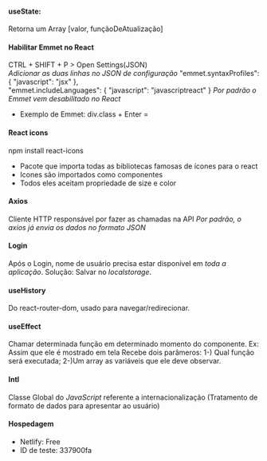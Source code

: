 #### useState:
Retorna um Array [valor, funçãoDeAtualização]

#### Habilitar Emmet no React
CTRL + SHIFT + P > Open Settings(JSON)  
*Adicionar as duas linhas no JSON de configuração*
"emmet.syntaxProfiles": { "javascript": "jsx" },  
"emmet.includeLanguages": { "javascript": "javascriptreact" }
*Por padrão o Emmet vem desabilitado no React*
- Exemplo de Emmet: div.class + Enter = <div className="class"></div>

#### React icons
npm install react-icons
- Pacote que importa todas as bibliotecas famosas de ícones para o react
- Icones são importados como componentes
- Todos eles aceitam propriedade de size e color

#### Axios
Cliente HTTP responsável por fazer as chamadas na API
*Por padrão, o axios já envia os dados no formato JSON*

#### Login
Após o Login, nome de usuário precisa estar disponível em _toda a aplicação_. Solução: Salvar no _localstorage_.

#### useHistory
Do react-router-dom, usado para navegar/redirecionar.

#### useEffect
Chamar determinada função em determinado momento do componente. Ex: Assim que ele é mostrado em tela
Recebe dois parâmeros:
1-) Qual função será executada;
2-)Um array as variáveis que ele deve observar.

#### Intl
Classe Global do _JavaScript_ referente a internacionalização (Tratamento de formato de dados para apresentar ao usuário)

#### Hospedagem
- Netlify: Free
- ID de teste: 337900fa